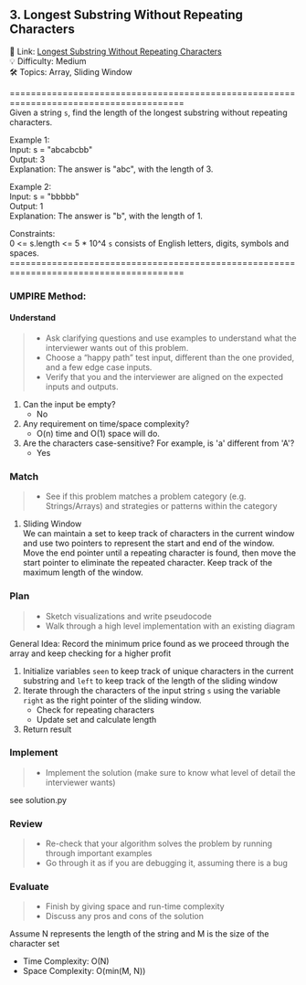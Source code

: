 ## 3. Longest Substring Without Repeating Characters
🔗  Link: [Longest Substring Without Repeating Characters](https://leetcode.com/problems/longest-substring-without-repeating-characters/description/)<br>
💡 Difficulty: Medium<br>
🛠️ Topics: Array, Sliding Window<br>

=======================================================================================<br>
Given a string `s`, find the length of the longest substring without repeating characters.

Example 1:<br>
Input: s = "abcabcbb"<br>
Output: 3<br>
Explanation: The answer is "abc", with the length of 3.<br>

Example 2:<br>
Input: s = "bbbbb"<br>
Output: 1<br>
Explanation: The answer is "b", with the length of 1.<br>

Constraints:<br>
0 <= s.length <= 5 * 10^4
`s` consists of English letters, digits, symbols and spaces.
=======================================================================================<br>
### UMPIRE Method:
#### Understand

> - Ask clarifying questions and use examples to understand what the interviewer wants out of this problem.
> - Choose a “happy path” test input, different than the one provided, and a few edge case inputs. 
> - Verify that you and the interviewer are aligned on the expected inputs and outputs.
1. Can the input be empty?
    - No
2. Any requirement on time/space complexity?
    - O(n) time and O(1) space will do.
3. Are the characters case-sensitive? For example, is 'a' different from 'A'?
    - Yes

### Match
> - See if this problem matches a problem category (e.g. Strings/Arrays) and strategies or patterns within the category


1. Sliding Window<br>
We can maintain a set to keep track of characters in the current window and use two pointers to represent the start and end of the window. Move the end pointer until a repeating character is found, then move the start pointer to eliminate the repeated character. Keep track of the maximum length of the window.

### Plan
> - Sketch visualizations and write pseudocode
> - Walk through a high level implementation with an existing diagram

General Idea: Record the minimum price found as we proceed through the array and keep checking for a higher profit

1) Initialize variables `seen` to keep track of unique characters in the current substring and `left` to keep track of the length of the sliding window
2) Iterate through the characters of the input string `s` using the variable `right` as the right pointer of the sliding window.
    - Check for repeating characters
    - Update set and calculate length
3) Return result


### Implement
> - Implement the solution (make sure to know what level of detail the interviewer wants)

see solution.py

### Review
> - Re-check that your algorithm solves the problem by running through important examples
> - Go through it as if you are debugging it, assuming there is a bug
### Evaluate
> - Finish by giving space and run-time complexity
> - Discuss any pros and cons of the solution

Assume N represents the length of the string and M is the size of the character set

- Time Complexity: O(N)
- Space Complexity: O(min(M, N))
